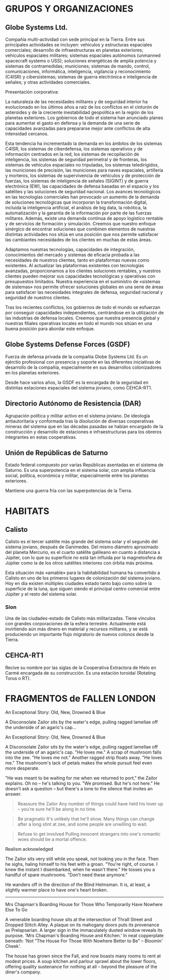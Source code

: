 
# GRUPOS Y ORGANIZACIONES

## Globe Systems Ltd.

Compañía multi-actividad con sede principal en la Tierra. Entre sus principales actividades se incluyen: vehículos y estructuras espaciales comerciales; desarrollo de infraestructuras en planetas exteriores; vehículos espaciales militares; sistemas espaciales autónomos (unmanned spacecraft systems o USS); soluciones energéticas de amplia potencia y sistemas de contramedidas; municiones; sistemas de mando, control, comunicaciones, informática, inteligencia, vigilancia y reconocimiento (C4ISR) y cibersistemas; sistemas de guerra electrónica e inteligencia de señales; y otras actividades comerciales.

Presentación corporativa:

La naturaleza de las necesidades militares y de seguridad interior ha evolucionado en los últimos años a raíz de los conflictos en el cinturón de asteroides y de la creciente inestabilidad geopolítica en la región de los planetas exteriores. Los gobiernos de todo el sistema han anunciado planes para aumentar el gasto en defensa y la demanda de una serie de capacidades avanzadas para prepararse mejor ante conflictos de alta intensidad cercanos.

Esta tendencia ha incrementado la demanda en los ámbitos de los sistemas C4ISR, los sistemas de ciberdefensa, los sistemas operativos y de información centrados en la red, los sistemas de recopilación de inteligencia, los sistemas de seguridad perimetral y de fronteras, los sistemas de vehículos espaciales no tripuladas, los sistemas teledirigidos, las municiones de precisión, las municiones para naves espaciales, artillería y morteros, los sistemas de supervivencia de vehículos y de protección de fuerzas, los sistemas de inteligencia de señales (SIGINT) y de guerra electrónica (EW), las capacidades de defensa basadas en el espacio y los satélites y las soluciones de seguridad nacional. Los avances tecnológicos en las tecnologías comerciales han provocado un aumento de la demanda de soluciones tecnológicas que incorporan la transformación digital, incluida la inteligencia artificial, el análisis de big data, la robótica, la automatización y la garantía de la información por parte de las fuerzas militares.  Además, existe una demanda continua de apoyo logístico rentable y de servicios de formación y simulación. Creemos que nuestro enfoque sinérgico de encontrar soluciones que combinen elementos de nuestras distintas actividades nos sitúa en una posición que nos permite satisfacer las cambiantes necesidades de los clientes en muchas de estas áreas.

Adaptamos nuestras tecnologías, capacidades de integración, conocimientos del mercado y sistemas de eficacia probada a las necesidades de nuestros clientes, tanto en plataformas nuevas como existentes. Al actualizar las plataformas existentes con tecnologías avanzadas, proporcionamos a los clientes soluciones rentables, y nuestros clientes pueden mejorar sus capacidades tecnológicas y operativas con presupuestos limitados. Nuestra experiencia en el suministro de «sistemas de sistemas» nos permite ofrecer soluciones globales en una serie de áreas para satisfacer las necesidades integrales de defensa, seguridad nacional y seguridad de nuestros clientes.

Tras los recientes conflictos, los gobiernos de todo el mundo se esfuerzan por conseguir capacidades independientes, centrándose en la utilización de las industrias de defensa locales. Creemos que nuestra presencia global y nuestras filiales operativas locales en todo el mundo nos sitúan en una buena posición para abordar este enfoque.

## Globe Systems Defense Forces (GSDF)

Fuerza de defensa privada de la compañía Globe Systems Ltd. Es un ejérctio profesional con presencia y soporte en las diferentes iniciativas de desarrollo de la compañía, especialmente en sus desarrollos colonizadores en los planetas exteriores.

Desde hace varios años, la GSDF es la encargada de la seguridad en distintas estaciones espaciales del sistema joviano, como CEHCA-RT1.

## Directorio Autónomo de Resistencia (DAR)

Agrupación política y militar activo en el sistema joviano. De ideología antiautoritaria y conformada tras la disolución de diversas cooperativas mineras del sistema que en las décadas pasadas se habían encargado de la construcción y desarrollo de estaciones e infraestructuras para los obreros integrantes en estas cooperativas.

## Unión de Repúblicas de Saturno

Estado federal compuesto por varias Repúblicas asentadas en el sistema de Saturno. Es una superpotencia en el sistema solar, con amplia influencia social, política, económica y militar, especialmente entre los planetas exteriores.

Mantiene una guerra fría con las superpotencias de la Tierra.


# HABITATS

## Calisto

Calisto es el tercer satélite más grande del sistema solar y el segundo del sistema joviano, después de Ganimedes. Del mismo diámetro aproximado del planeta Mercurio, es el cuarto satélite galileano en cuanto a distancia a Júpiter, con lo que su superficie no está tan influida por la magnetosfera de Júpiter como la de los otros satélites interiores con órbita más próxima.

Esta situación más «amable» para la habitabilidad humana ha convertido a Calisto en uno de los primeros lugares de colonización del sistema joviano. Hoy en día existen múltiples ciudades estado tanto bajo como sobre la superficie de la luna, que siguen siendo el principal centro comercial entre Júpiter y el resto del sistema solar.

### Sion

Una de las ciudades-estado de Calisto más militarizadas. Tiene vínculos con grandes corporaciones de la esfera terrestre. Actualmente está invirtiendo aún más dinero en material y recursos militares, y se está produciendo un importante flujo migratorio de nuevos colonos desde la Tierra.

## CEHCA-RT1

Recive su nombre por las siglas de la Cooperativa Extractora de Hielo en Carmé encargada de su construcción. Es una estación toroidal (Rotating Torus o RT).


# FRAGMENTOS de FALLEN LONDON

An Exceptional Story: Old, New, Drowned & Blue

A Disconsolate Zailor sits by the water's edge, pulling ragged lamellae off the underside of an agaric's cap...

<GO>

An Exceptional Story: Old, New, Drowned & Blue

A Disconsolate Zailor sits by the water's edge, pulling ragged lamellae off the underside of an agaric's cap. "He loves me." A scrap of mushroom falls into the zee. "He loves me not." Another ragged strip floats away. "He loves me." The mushroom's lack of petals makes the whole pursuit feel even more desperate.

"He was meant to be waiting for me when we returned to port," the Zailor explains. Oh no – he's talking to you. "We promised. But he's not here." He doesn't ask a question – but there's a tone to the silence that invites an answer.

> Reassure the Zailor
> Any number of things could have held his lover up – you're sure he'll be along in no time.
<GO>

> Be pragmatic
> It's unlikely that he'll show. Many things can change after a long stint at zee, and some people are unwilling to wait.
<GO>

> Refuse to get involved
> Pulling innocent strangers into one's romantic woes should be a mortal offence.
<GO>

Realism acknowledged

The Zailor sits very still while you speak, not looking you in the face. Then he sighs, haling himself to his feet with a groan. "You're right, of course. I knew the instant I disembarked, when he wasn't there." He tosses you a handful of spare mushrooms. "Don't need these anymore."

He wanders off in the direction of the Blind Helmsman. It is, at least, a slightly warmer place to have one's heart broken.

<ONWARDS>

---

Mrs Chapman's Boarding House for Those Who Temporarily Have Nowhere Else To Go

A venerable boarding house sits at the intersection of Thrall Street and Dropped Stitch Alley. A plaque on its mahogany doors puts its provenance as Prelapsarian. A larger sign in the immaculately dusted window reveals its purpose. 'Mrs Chapman's Boarding House and Kitchen.' In neat copperplate beneath: 'Not "The House For Those With Nowhere Better to Be" – Bloomin' Cheek'.

The house has grown since the Fall, and now boasts many rooms to rent at modest prices. A soup kitchen and parlour sprawl about the lower floors, offering quality sustenance for nothing at all – beyond the pleasure of the diner's company.
